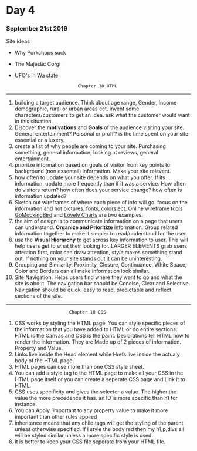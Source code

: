 # Day 4

### September 21st 2019
Site ideas
+ Why Porkchops suck
+ The Majestic Corgi
+ UFO's in Wa state

                              Chapter 18 HTML
----



1. building a target audience. Think about age range, Gender, Income demographic, rural or urban areas ect. invent some characters/customers to get an idea. ask what the customer would want in this situation.
2. Discover the **motivations** and **Goals** of the audience visiting your site. General entertainment? Personal or proff.? is the time spent on your site essential  or a luxery.
3. create a list of why people are coming to your site. Purchasing something, general information, looking at reviews, general entertainment. 
4. prioritze information based on goals of visitor from key points to background (non essentail) information. Make your site relevent. 
5. how often to update your site depends on what you offer. If its information, update more frequently than if it was a service. How often do visitors return? how often does your service change? how often is information updated?
6. Sketch out wireframes of where each piece of info will go. focus on the information and not pictures, fonts, colors ect. Online wireframe tools [GoMockingBird](http://gomockingbird.com) and [Lovely Charts](http://lovelycharts.com) are two examples. 
7. the aim of design is to communicate information on a page that users can understand. **Organize and Prioritize** information. Group related information together to make it simpler to read/understand for the user.
8. use the **Visual Hierarchy** to get across key information to user. This will help users get to what their looking for. LARGER ELEMENTS grab users attention first, color can draw attention, _style_ makes something stand out. If nothing on your site stands out it can be uninteresting. 
9. Grouping and Similarity. Proximity, Closure, Continuance, White Space, Color and Borders can all make information look similar. 
10. Site Navigation. Helps users find where they want to go and what the site is about. The navigation bar should be Concise, Clear and Selective. Navigation should be quick, easy to read, predictable and reflect sections of the site. 

----
                            Chapter 10 CSS

1. CSS works by styling the HTML page. You can style specific pieces of the information that you have added to HTML or do entire sections. HTML is the Canvas and CSS is the paint. Declarations tell HTML how to render the information. They are Made up of 2 pieces of information. Property and Value. 
2. Links live inside the Head element while Hrefs live inside the actualy body of the HTML page.
3. HTML pages can use more than one CSS style sheet.
4. You can add a style tag to the HTML page to make all your CSS in the HTML page itself or you can create a seperate CSS page and Link it to HTML. 
5. CSS uses specificity and gives the selector a value. The higher the value the more precedence it has. an ID is more specific than h1 for instance. 
6. You can Apply !important to any property value to make it more important than other rules applied
7. inheritance means that any child tags will get the styling of the parent unless otherwise specified. if I style the body red then my h1,p,divs all will be styled similar unless a more specific style is used. 
8. it is better to keep your CSS file seperate from your HTML file.